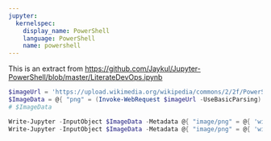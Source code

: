 ```yaml
---
jupyter:
  kernelspec:
    display_name: PowerShell
    language: PowerShell
    name: powershell
---
```


This is an extract from
https://github.com/Jaykul/Jupyter-PowerShell/blob/master/LiterateDevOps.ipynb

```powershell
$imageUrl = 'https://upload.wikimedia.org/wikipedia/commons/2/2f/PowerShell_5.0_icon.png'
$ImageData = @{ "png" = (Invoke-WebRequest $imageUrl -UseBasicParsing).RawContentStream.GetBuffer() }
# $ImageData

Write-Jupyter -InputObject $ImageData -Metadata @{ "image/png" = @{ 'width' = 32 } }
Write-Jupyter -InputObject $ImageData -Metadata @{ "image/png" = @{ 'width' = 64 } }
```
